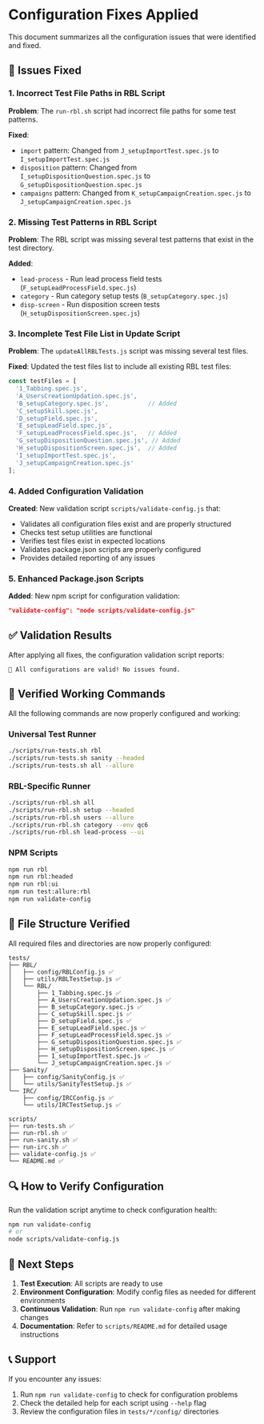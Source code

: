 # Configuration Fixes Applied

This document summarizes all the configuration issues that were identified and fixed.

## 🔧 **Issues Fixed**

### **1. Incorrect Test File Paths in RBL Script**
**Problem**: The `run-rbl.sh` script had incorrect file paths for some test patterns.

**Fixed**:
- `import` pattern: Changed from `J_setupImportTest.spec.js` to `I_setupImportTest.spec.js`
- `disposition` pattern: Changed from `I_setupDispositionQuestion.spec.js` to `G_setupDispositionQuestion.spec.js`
- `campaigns` pattern: Changed from `K_setupCampaignCreation.spec.js` to `J_setupCampaignCreation.spec.js`

### **2. Missing Test Patterns in RBL Script**
**Problem**: The RBL script was missing several test patterns that exist in the test directory.

**Added**:
- `lead-process` - Run lead process field tests (`F_setupLeadProcessField.spec.js`)
- `category` - Run category setup tests (`B_setupCategory.spec.js`)
- `disp-screen` - Run disposition screen tests (`H_setupDispositionScreen.spec.js`)

### **3. Incomplete Test File List in Update Script**
**Problem**: The `updateAllRBLTests.js` script was missing several test files.

**Fixed**: Updated the test files list to include all existing RBL test files:
```javascript
const testFiles = [
  '1_Tabbing.spec.js',
  'A_UsersCreationUpdation.spec.js',
  'B_setupCategory.spec.js',           // Added
  'C_setupSkill.spec.js',
  'D_setupField.spec.js',
  'E_setupLeadField.spec.js',
  'F_setupLeadProcessField.spec.js',   // Added
  'G_setupDispositionQuestion.spec.js', // Added
  'H_setupDispositionScreen.spec.js',  // Added
  'I_setupImportTest.spec.js',
  'J_setupCampaignCreation.spec.js'
];
```

### **4. Added Configuration Validation**
**Created**: New validation script `scripts/validate-config.js` that:
- Validates all configuration files exist and are properly structured
- Checks test setup utilities are functional
- Verifies test files exist in expected locations
- Validates package.json scripts are properly configured
- Provides detailed reporting of any issues

### **5. Enhanced Package.json Scripts**
**Added**: New npm script for configuration validation:
```json
"validate-config": "node scripts/validate-config.js"
```

## ✅ **Validation Results**

After applying all fixes, the configuration validation script reports:
```
🎉 All configurations are valid! No issues found.
```

## 🚀 **Verified Working Commands**

All the following commands are now properly configured and working:

### **Universal Test Runner**
```bash
./scripts/run-tests.sh rbl
./scripts/run-tests.sh sanity --headed
./scripts/run-tests.sh all --allure
```

### **RBL-Specific Runner**
```bash
./scripts/run-rbl.sh all
./scripts/run-rbl.sh setup --headed
./scripts/run-rbl.sh users --allure
./scripts/run-rbl.sh category --env qc6
./scripts/run-rbl.sh lead-process --ui
```

### **NPM Scripts**
```bash
npm run rbl
npm run rbl:headed
npm run rbl:ui
npm run test:allure:rbl
npm run validate-config
```

## 📁 **File Structure Verified**

All required files and directories are now properly configured:

```
tests/
├── RBL/
│   ├── config/RBLConfig.js ✅
│   ├── utils/RBLTestSetup.js ✅
│   └── RBL/
│       ├── 1_Tabbing.spec.js ✅
│       ├── A_UsersCreationUpdation.spec.js ✅
│       ├── B_setupCategory.spec.js ✅
│       ├── C_setupSkill.spec.js ✅
│       ├── D_setupField.spec.js ✅
│       ├── E_setupLeadField.spec.js ✅
│       ├── F_setupLeadProcessField.spec.js ✅
│       ├── G_setupDispositionQuestion.spec.js ✅
│       ├── H_setupDispositionScreen.spec.js ✅
│       ├── I_setupImportTest.spec.js ✅
│       └── J_setupCampaignCreation.spec.js ✅
├── Sanity/
│   ├── config/SanityConfig.js ✅
│   └── utils/SanityTestSetup.js ✅
└── IRC/
    ├── config/IRCConfig.js ✅
    └── utils/IRCTestSetup.js ✅

scripts/
├── run-tests.sh ✅
├── run-rbl.sh ✅
├── run-sanity.sh ✅
├── run-irc.sh ✅
├── validate-config.js ✅
└── README.md ✅
```

## 🔍 **How to Verify Configuration**

Run the validation script anytime to check configuration health:
```bash
npm run validate-config
# or
node scripts/validate-config.js
```

## 🎯 **Next Steps**

1. **Test Execution**: All scripts are ready to use
2. **Environment Configuration**: Modify config files as needed for different environments
3. **Continuous Validation**: Run `npm run validate-config` after making changes
4. **Documentation**: Refer to `scripts/README.md` for detailed usage instructions

## 📞 **Support**

If you encounter any issues:
1. Run `npm run validate-config` to check for configuration problems
2. Check the detailed help for each script using `--help` flag
3. Review the configuration files in `tests/*/config/` directories

